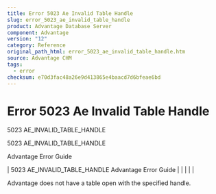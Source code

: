 ```yaml
---
title: Error 5023 Ae Invalid Table Handle
slug: error_5023_ae_invalid_table_handle
product: Advantage Database Server
component: Advantage
version: "12"
category: Reference
original_path_html: error_5023_ae_invalid_table_handle.htm
source: Advantage CHM
tags:
  - error
checksum: e70d3fac48a26e9d413865e4baacd7d6bfeae6bd
---
```


# Error 5023 Ae Invalid Table Handle

5023 AE\_INVALID\_TABLE\_HANDLE

5023 AE\_INVALID\_TABLE\_HANDLE

Advantage Error Guide

| 5023 AE\_INVALID\_TABLE\_HANDLE  Advantage Error Guide |  |  |  |  |

Advantage does not have a table open with the specified handle.
